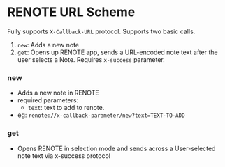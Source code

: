 RENOTE URL Scheme
================

Fully supports `X-Callback-URL` protocol.
Supports two basic calls.

1. `new`: Adds a new note
2. `get`: Opens up RENOTE app, sends a URL-encoded note text after the user selects a Note. Requires `x-success` parameter.


### new

- Adds a new note in RENOTE
- required parameters: 
   - `text`: text to add to renote. 
- eg: `renote://x-callback-parameter/new?text=TEXT-TO-ADD`


### get

- Opens RENOTE in selection mode and sends across a User-selected note text via x-success protocol
